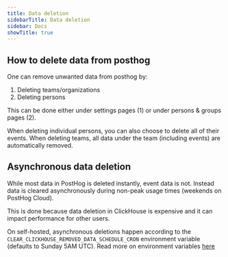 ```yaml
---
title: Data deletion
sidebarTitle: Data deletion
sidebar: Docs
showTitle: true
---
```


## How to delete data from posthog

One can remove unwanted data from posthog by:
1. Deleting teams/organizations
2. Deleting persons

This can be done either under settings pages (1) or under persons & groups pages (2).

When deleting individual persons, you can also choose to delete all of their events. When deleting teams, all data under the team
(including events) are automatically removed.

## Asynchronous data deletion

While most data in PostHog is deleted instantly, event data is not. Instead data is cleared asynchronously during non-peak usage times (weekends on PostHog Cloud).

This is done because data deletion in ClickHouse is expensive and it can impact performance for other users.

On self-hosted, asynchronous deletions happen according to the `CLEAR_CLICKHOUSE_REMOVED_DATA_SCHEDULE_CRON` environment variable (defaults to Sunday 5AM UTC). Read more on environment variables [here](/docs/self-host/configure/environment-variables)
